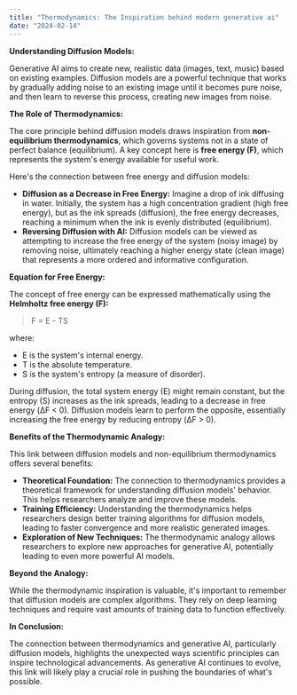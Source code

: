 ```yaml
---
title: "Thermodynamics: The Inspiration behind modern generative ai"
date: "2024-02-14"
---
```


**Understanding Diffusion Models:**

Generative AI aims to create new, realistic data (images, text, music) based on existing examples. Diffusion models are a powerful technique that works by gradually adding noise to an existing image until it becomes pure noise, and then learn to reverse this process, creating new images from noise.

**The Role of Thermodynamics:**

The core principle behind diffusion models draws inspiration from **non-equilibrium thermodynamics**, which governs systems not in a state of perfect balance (equilibrium). A key concept here is **free energy (F)**, which represents the system's energy available for useful work.

Here's the connection between free energy and diffusion models:

-   **Diffusion as a Decrease in Free Energy:** Imagine a drop of ink diffusing in water. Initially, the system has a high concentration gradient (high free energy), but as the ink spreads (diffusion), the free energy decreases, reaching a minimum when the ink is evenly distributed (equilibrium).
-   **Reversing Diffusion with AI:** Diffusion models can be viewed as attempting to increase the free energy of the system (noisy image) by removing noise, ultimately reaching a higher energy state (clean image) that represents a more ordered and informative configuration.

**Equation for Free Energy:**

The concept of free energy can be expressed mathematically using the **Helmholtz free energy (F):**

> F = E - TS

where:

-   E is the system's internal energy.
-   T is the absolute temperature.
-   S is the system's entropy (a measure of disorder).

During diffusion, the total system energy (E) might remain constant, but the entropy (S) increases as the ink spreads, leading to a decrease in free energy (ΔF < 0). Diffusion models learn to perform the opposite, essentially increasing the free energy by reducing entropy (ΔF > 0).

**Benefits of the Thermodynamic Analogy:**

This link between diffusion models and non-equilibrium thermodynamics offers several benefits:

-   **Theoretical Foundation:** The connection to thermodynamics provides a theoretical framework for understanding diffusion models' behavior. This helps researchers analyze and improve these models.
-   **Training Efficiency:** Understanding the thermodynamics helps researchers design better training algorithms for diffusion models, leading to faster convergence and more realistic generated images.
-   **Exploration of New Techniques:** The thermodynamic analogy allows researchers to explore new approaches for generative AI, potentially leading to even more powerful AI models.

**Beyond the Analogy:**

While the thermodynamic inspiration is valuable, it's important to remember that diffusion models are complex algorithms. They rely on deep learning techniques and require vast amounts of training data to function effectively.

**In Conclusion:**

The connection between thermodynamics and generative AI, particularly diffusion models, highlights the unexpected ways scientific principles can inspire technological advancements. As generative AI continues to evolve, this link will likely play a crucial role in pushing the boundaries of what's possible.
